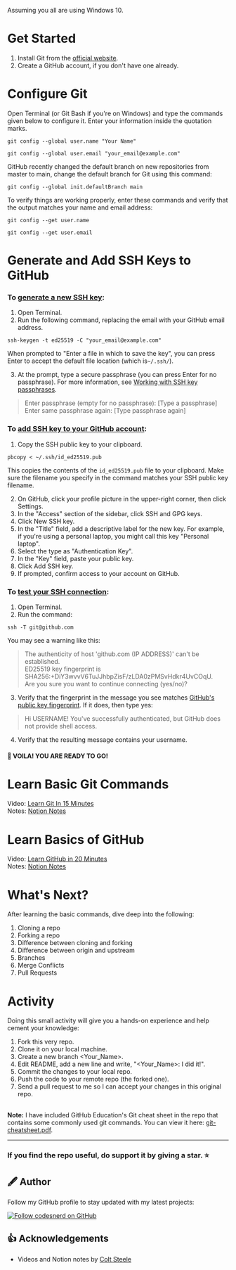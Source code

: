 Assuming you all are using Windows 10.

# Get Started

1. Install Git from the [official website](https://git-scm.com/downloads).
2. Create a GitHub account, if you don't have one already.

# Configure Git

Open Terminal (or Git Bash if you're on Windows) and type the commands given below to configure it. Enter your information inside the quotation marks.

```
git config --global user.name "Your Name"
```

```
git config --global user.email "your_email@example.com"
```

GitHub recently changed the default branch on new repositories from master to main, change the default branch for Git using this command:

```
git config --global init.defaultBranch main
```

To verify things are working properly, enter these commands and verify that the output matches your name and email address:

```
git config --get user.name
```

```
git config --get user.email
```

# Generate and Add SSH Keys to GitHub

### To [generate a new SSH key](https://docs.github.com/en/github/authenticating-to-github/connecting-to-github-with-ssh/generating-a-new-ssh-key-and-adding-it-to-the-ssh-agent):

1. Open Terminal.
2. Run the following command, replacing the email with your GitHub email address.

```
ssh-keygen -t ed25519 -C "your_email@example.com"
```

When prompted to "Enter a file in which to save the key", you can press Enter to accept the default file location (which is`~/.ssh/`).

3. At the prompt, type a secure passphrase (you can press Enter for no passphrase). For more information, see [Working with SSH key passphrases](https://docs.github.com/en/authentication/connecting-to-github-with-ssh/working-with-ssh-key-passphrases).

> Enter passphrase (empty for no passphrase): [Type a passphrase]\
> Enter same passphrase again: [Type passphrase again]

### To [add SSH key to your GitHub account](https://docs.github.com/en/github/authenticating-to-github/connecting-to-github-with-ssh/adding-a-new-ssh-key-to-your-github-account):

1. Copy the SSH public key to your clipboard.

```
pbcopy < ~/.ssh/id_ed25519.pub
```

This copies the contents of the `id_ed25519.pub` file to your clipboard. Make sure the filename you specify in the command matches your SSH public key filename.

2. On GitHub, click your profile picture in the upper-right corner, then click Settings.
3. In the "Access" section of the sidebar, click SSH and GPG keys.
4. Click New SSH key.
5. In the "Title" field, add a descriptive label for the new key. For example, if you're using a personal laptop, you might call this key "Personal laptop".
6. Select the type as "Authentication Key".
7. In the "Key" field, paste your public key.
8. Click Add SSH key.
9. If prompted, confirm access to your account on GitHub.

### To [test your SSH connection](https://docs.github.com/en/github/authenticating-to-github/connecting-to-github-with-ssh/testing-your-ssh-connection):

1. Open Terminal.
2. Run the command:

```
ssh -T git@github.com
```

You may see a warning like this:

> The authenticity of host 'github.com (IP ADDRESS)' can't be established.\
> ED25519 key fingerprint is SHA256:+DiY3wvvV6TuJJhbpZisF/zLDA0zPMSvHdkr4UvCOqU.\
> Are you sure you want to continue connecting (yes/no)?

3. Verify that the fingerprint in the message you see matches [GitHub's public key fingerprint](https://docs.github.com/en/authentication/keeping-your-account-and-data-secure/githubs-ssh-key-fingerprints). If it does, then type yes:

> Hi USERNAME! You've successfully authenticated, but GitHub does not
> provide shell access.

4. Verify that the resulting message contains your username.

#### 🎉 VOILA! YOU ARE READY TO GO!

# Learn Basic Git Commands

Video: [Learn Git In 15 Minutes](https://www.youtube.com/watch?v=USjZcfj8yxE)<br />
Notes: [Notion Notes](https://www.notion.so/zarkom/Introduction-to-Git-ac396a0697704709a12b6a0e545db049)

# Learn Basics of GitHub

Video: [Learn GitHub in 20 Minutes](https://www.youtube.com/watch?v=nhNq2kIvi9s)<br />
Notes: [Notion Notes](https://www.notion.so/zarkom/Introduction-to-GitHub-202af6f64bbd4299b15f238dcd09d2a7)

# What's Next?

After learning the basic commands, dive deep into the following:

1. Cloning a repo
2. Forking a repo
3. Difference between cloning and forking
4. Difference between origin and upstream
5. Branches
6. Merge Conflicts
7. Pull Requests

# Activity

Doing this small activity will give you a hands-on experience and help cement your knowledge:

1. Fork this very repo.
2. Clone it on your local machine.
3. Create a new branch <Your_Name>.
4. Edit README, add a new line and write, "<Your_Name>: I did it!".
5. Commit the changes to your local repo.
6. Push the code to your remote repo (the forked one).
7. Send a pull request to me so I can accept your changes in this original repo.

\
**Note:**
I have included GitHub Education's Git cheat sheet in the repo that contains some commonly used git commands. You can view it here: [git-cheatsheet.pdf](git-cheatsheet.pdf).

---

### If you find the repo useful, do support it by giving a star. ⭐

## 🖋 Author

Follow my GitHub profile to stay updated with my latest projects:

[![Follow codesnerd on GitHub](https://img.shields.io/badge/Connect-codesnerd-blue.svg?logo=Github&longCache=true&style=social&label=Follow)](https://github.com/codesnerd)

## 👍 Acknowledgements

- Videos and Notion notes by [Colt Steele](https://www.youtube.com/c/ColtSteeleCode)

